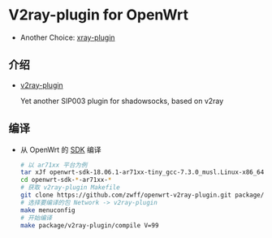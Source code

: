 # V2ray-plugin for OpenWrt

- Another Choice: [xray-plugin](https://github.com/honwen/openwrt-precompiled-feeds)

## 介绍

- [v2ray-plugin][v]

  Yet another SIP003 plugin for shadowsocks, based on v2ray

## 编译

- 从 OpenWrt 的 [SDK][s] 编译

  ```bash
  # 以 ar71xx 平台为例
  tar xJf openwrt-sdk-18.06.1-ar71xx-tiny_gcc-7.3.0_musl.Linux-x86_64.tar.xz
  cd openwrt-sdk-*-ar71xx-*
  # 获取 v2ray-plugin Makefile
  git clone https://github.com/zwff/openwrt-v2ray-plugin.git package/v2ray-plugin
  # 选择要编译的包 Network -> v2ray-plugin
  make menuconfig
  # 开始编译
  make package/v2ray-plugin/compile V=99
  ```

[s]: https://openwrt.org/docs/guide-developer/using_the_sdk#obtain_the_sdk
[v]: https://github.com/shadowsocks/v2ray-plugin
